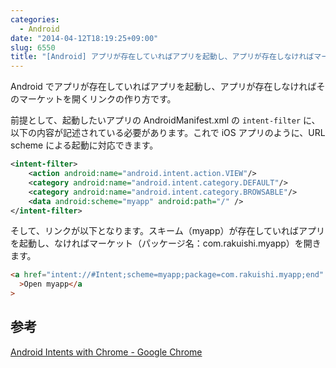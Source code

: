 ```yaml
---
categories:
  - Android
date: "2014-04-12T18:19:25+09:00"
slug: 6550
title: "[Android] アプリが存在していればアプリを起動し、アプリが存在しなければマーケットを開くリンク"
---
```


Android でアプリが存在していればアプリを起動し、アプリが存在しなければそのマーケットを開くリンクの作り方です。

前提として、起動したいアプリの AndroidManifest.xml の `intent-filter` に、以下の内容が記述されている必要があります。これで iOS アプリのように、URL scheme による起動に対応できます。

```xml
<intent-filter>
    <action android:name="android.intent.action.VIEW"/>
    <category android:name="android.intent.category.DEFAULT"/>
    <category android:name="android.intent.category.BROWSABLE"/>
    <data android:scheme="myapp" android:path="/" />
</intent-filter>
```

そして、リンクが以下となります。スキーム（myapp）が存在していればアプリを起動し、なければマーケット（パッケージ名：com.rakuishi.myapp）を開きます。

```html
<a href="intent://#Intent;scheme=myapp;package=com.rakuishi.myapp;end"
  >Open myapp</a
>
```

## 参考

[Android Intents with Chrome - Google Chrome](https://developer.chrome.com/multidevice/android/intents)
